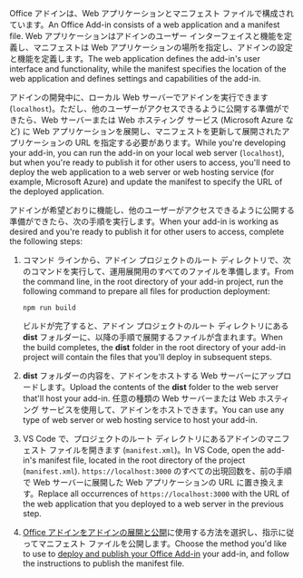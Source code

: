 <span data-ttu-id="c1cba-101">Office アドインは、Web アプリケーションとマニフェスト ファイルで構成されています。</span><span class="sxs-lookup"><span data-stu-id="c1cba-101">An Office Add-in consists of a web application and a manifest file.</span></span> <span data-ttu-id="c1cba-102">Web アプリケーションはアドインのユーザー インターフェイスと機能を定義し、マニフェストは Web アプリケーションの場所を指定し、アドインの設定と機能を定義します。</span><span class="sxs-lookup"><span data-stu-id="c1cba-102">The web application defines the add-in's user interface and functionality, while the manifest specifies the location of the web application and defines settings and capabilities of the add-in.</span></span> 

<span data-ttu-id="c1cba-103">アドインの開発中に、ローカル Web サーバーでアドインを実行できます (`localhost`)。ただし、他のユーザーがアクセスできるように公開する準備ができたら、Web サーバーまたは Web ホスティング サービス (Microsoft Azure など) に Web アプリケーションを展開し、マニフェストを更新して展開されたアプリケーションの URL を指定する必要があります。</span><span class="sxs-lookup"><span data-stu-id="c1cba-103">While you're developing your add-in, you can run the add-in on your local web server (`localhost`), but when you're ready to publish it for other users to access, you'll need to deploy the web application to a web server or web hosting service (for example, Microsoft Azure) and update the manifest to specify the URL of the deployed application.</span></span> 

<span data-ttu-id="c1cba-104">アドインが希望どおりに機能し、他のユーザーがアクセスできるように公開する準備ができたら、次の手順を実行します。</span><span class="sxs-lookup"><span data-stu-id="c1cba-104">When your add-in is working as desired and you're ready to publish it for other users to access, complete the following steps:</span></span>

1. <span data-ttu-id="c1cba-105">コマンド ラインから、アドイン プロジェクトのルート ディレクトリで、次のコマンドを実行して、運用展開用のすべてのファイルを準備します。</span><span class="sxs-lookup"><span data-stu-id="c1cba-105">From the command line, in the root directory of your add-in project, run the following command to prepare all files for production deployment:</span></span> 

    ```command&nbsp;line
    npm run build
    ```

    <span data-ttu-id="c1cba-106">ビルドが完了すると、アドイン プロジェクトのルート ディレクトリにある **dist** フォルダーに、以降の手順で展開するファイルが含まれます。</span><span class="sxs-lookup"><span data-stu-id="c1cba-106">When the build completes, the **dist** folder in the root directory of your add-in project will contain the files that you'll deploy in subsequent steps.</span></span>

2. <span data-ttu-id="c1cba-107">**dist** フォルダーの内容を、アドインをホストする Web サーバーにアップロードします。</span><span class="sxs-lookup"><span data-stu-id="c1cba-107">Upload the contents of the **dist** folder to the web server that'll host your add-in.</span></span> <span data-ttu-id="c1cba-108">任意の種類の Web サーバーまたは Web ホスティング サービスを使用して、アドインをホストできます。</span><span class="sxs-lookup"><span data-stu-id="c1cba-108">You can use any type of web server or web hosting service to host your add-in.</span></span>

3. <span data-ttu-id="c1cba-109">VS Code で、プロジェクトのルート ディレクトリにあるアドインのマニフェスト ファイルを開きます (`manifest.xml`)。</span><span class="sxs-lookup"><span data-stu-id="c1cba-109">In VS Code, open the add-in's manifest file, located in the root directory of the project (`manifest.xml`).</span></span> <span data-ttu-id="c1cba-110">`https://localhost:3000` のすべての出現回数を、前の手順で Web サーバーに展開した Web アプリケーションの URL に置き換えます。</span><span class="sxs-lookup"><span data-stu-id="c1cba-110">Replace all occurrences of `https://localhost:3000` with the URL of the web application that you deployed to a web server in the previous step.</span></span>

4. <span data-ttu-id="c1cba-111">[Office アドインをアドインの展開と公開](../publish/publish.md)に使用する方法を選択し、指示に従ってマニフェスト ファイルを公開します。</span><span class="sxs-lookup"><span data-stu-id="c1cba-111">Choose the method you'd like to use to [deploy and publish your Office Add-in](../publish/publish.md) your add-in, and follow the instructions to publish the manifest file.</span></span>
